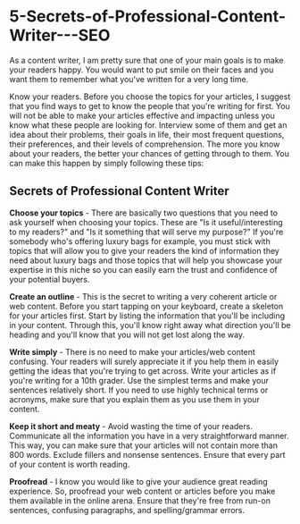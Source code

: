 # 5-Secrets-of-Professional-Content-Writer---SEO

As a content writer, I am pretty sure that one of your main goals is to make your readers happy. You would want to put smile on their faces and you want them to remember what you've written for a very long time. 

Know your readers. Before you choose the topics for your articles, I suggest that you find ways to get to know the people that you're writing for first. You will not be able to make your articles effective and impacting unless you know what these people are looking for. Interview some of them and get an idea about their problems, their goals in life, their most frequent questions, their preferences, and their levels of comprehension. The more you know about your readers, the better your chances of getting through to them. You can make this happen by simply following these tips:

<h2>Secrets of Professional Content Writer</h2>

<b>Choose your topics</b> - There are basically two questions that you need to ask yourself when choosing your topics. These are "Is it useful/interesting to my readers?" and "Is it something that will serve my purpose?" If you're somebody who's offering luxury bags for example, you must stick with topics that will allow you to give your readers the kind of information they need about luxury bags and those topics that will help you showcase your expertise in this niche so you can easily earn the trust and confidence of your potential buyers.

<b>Create an outline</b> - This is the secret to writing a very coherent article or web content. Before you start tapping on your keyboard, create a skeleton for your articles first. Start by listing the information that you'll be including in your content. Through this, you'll know right away what direction you'll be heading and you'll know that you will not get lost along the way.

<b>Write simply</b> - There is no need to make your articles/web content confusing. Your readers will surely appreciate it if you help them in easily getting the ideas that you're trying to get across. Write your articles as if you're writing for a 10th grader. Use the simplest terms and make your sentences relatively short. If you need to use highly technical terms or acronyms, make sure that you explain them as you use them in your content.

<b>Keep it short and meaty</b> -  Avoid wasting the time of your readers. Communicate all the information you have in a very straightforward manner. This way, you can make sure that your articles will not contain more than 800 words. Exclude fillers and nonsense sentences. Ensure that every part of your content is worth reading.

<b>Proofread</b> - I know you would like to give your audience great reading experience. So, proofread your web content or articles before you make them available in the online arena. Ensure that they're free from run-on sentences, confusing paragraphs, and spelling/grammar errors.
